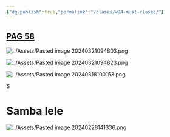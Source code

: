 ```yaml
---
{"dg-publish":true,"permalink":"/clases/w24-mus1-clase3/"}
---
```




<div class=slide>

## [PAG 58](https://www.blinklearning.com/v/1710168887/theme_tmpux/launch.php?theme=tmpux#activity/4239478/65132326/421303510)

</div>
<div class=slide>

![../Assets/Pasted image 20240321094803.png](/img/user/Assets/Pasted%20image%2020240321094803.png)

![../Assets/Pasted image 20240321094823.png](/img/user/Assets/Pasted%20image%2020240321094823.png)

</div>

<div class=slide>

![../Assets/Pasted image 20240318100153.png](/img/user/Assets/Pasted%20image%2020240318100153.png)

</div>
<div class="slide">


<div class="transclusion internal-embed is-loaded"><div class="markdown-embed">

$<div class="markdown-embed-title">

# Samba lele

</div>




![../Assets/Pasted image 20240228141336.png](/img/user/Assets/Pasted%20image%2020240228141336.png)


</div></div>


</div>
